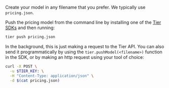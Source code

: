 Create your model in any filename that you prefer.  We typically
use `pricing.json`.

Push the pricing model from the command line by installing one of
the [Tier SDKs](getting-started#install-a-tier-sdk) and then
running:

```bash
tier push pricing.json
```

In the background, this is just making a request to the Tier API.
You can also send it programmatically by using the
`tier.pushModel(<filename>)` function in the SDK, or by making an
http request using your tool of choice:

```bash
curl -X POST \
  -u $TIER_KEY: \
  -H "Content-Type: application/json" \
  -d $(cat pricing.json)
```
